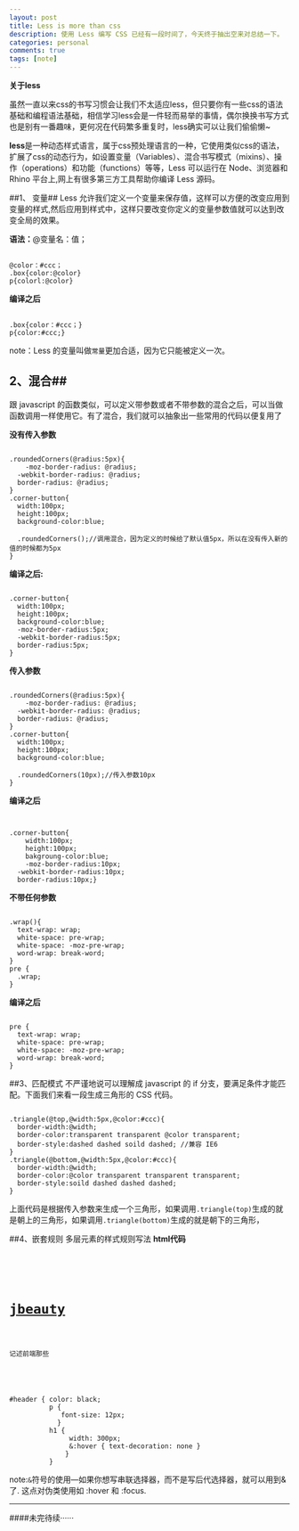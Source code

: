 ```yaml
---
layout: post
title: Less is more than css
description: 使用 Less 编写 CSS 已经有一段时间了，今天终于抽出空来对总结一下。
categories: personal
comments: true
tags: [note]
---
```





  
**关于less**

  虽然一直以来css的书写习惯会让我们不太适应less，但只要你有一些css的语法基础和编程语法基础，相信学习less会是一件轻而易举的事情，偶尔换换书写方式也是别有一番趣味，更何况在代码繁多重复时，less确实可以让我们偷偷懒~


  **less**是一种动态样式语言，属于css预处理语言的一种，它使用类似css的语法，扩展了css的动态行为，如设置变量（Variables）、混合书写模式（mixins）、操作（operations）和功能（functions）等等，Less 可以运行在 Node、浏览器和 Rhino 平台上,网上有很多第三方工具帮助你编译 Less 源码。

 



##1、 变量##
Less 允许我们定义一个变量来保存值，这样可以方便的改变应用到变量的样式,然后应用到样式中，这样只要改变你定义的变量参数值就可以达到改变全局的效果。

**语法：**@变量名：值；
<pre><code>
@color：#ccc；
.box{color:@color}  
p{colorl:@color}
</code></pre>

**编译之后**

<pre><code>
.box{color：#ccc；}
p{color:#ccc;}
</code></pre>
note：Less 的变量叫做```常量```更加合适，因为它只能被定义一次。

## 2、混合##
跟 javascript 的函数类似，可以定义带参数或者不带参数的混合之后，可以当做函数调用一样使用它。有了混合，我们就可以抽象出一些常用的代码以便复用了

**没有传入参数**
<pre><code>
.roundedCorners(@radius:5px){
    -moz-border-radius: @radius;
  -webkit-border-radius: @radius;
  border-radius: @radius;
}
.corner-button{
  width:100px;
  height:100px;
  background-color:blue;
  
  .roundedCorners();//调用混合，因为定义的时候给了默认值5px，所以在没有传入新的值的时候都为5px
}
</code></pre>

**编译之后:**

<pre><code>
.corner-button{
  width:100px;
  height:100px;
  background-color:blue;
  -moz-border-radius:5px;
  -webkit-border-radius:5px;
  border-radius:5px;
}
</code></pre>
 
**传入参数**
<pre><code>
.roundedCorners(@radius:5px){
    -moz-border-radius: @radius;
  -webkit-border-radius: @radius;
  border-radius: @radius;
}
.corner-button{
  width:100px;
  height:100px;
  background-color:blue;
  
  .roundedCorners(10px);//传入参数10px
}
</code></pre>

**编译之后**

<pre><code>

.corner-button{
    width:100px;
    height:100px;
    bakgroung-color:blue; 
    -moz-border-radius:10px;
  -webkit-border-radius:10px;
  border-radius:10px;}
</code></pre>

**不带任何参数**
<pre><code>
.wrap(){
  text-wrap: wrap;
  white-space: pre-wrap;
  white-space: -moz-pre-wrap;
  word-wrap: break-word;
}
pre {
  .wrap;
}
</code></pre>

**编译之后**

<pre><code>
pre {
  text-wrap: wrap;
  white-space: pre-wrap;
  white-space: -moz-pre-wrap;
  word-wrap: break-word;
}
</code></pre>

##3、匹配模式
不严谨地说可以理解成 javascript 的 if 分支，要满足条件才能匹配。下面我们来看一段生成三角形的 CSS 代码。

<pre><code>
.triangle(@top,@width:5px,@color:#ccc){
  border-width:@width;
  border-color:transparent transparent @color transparent;
  border-style:dashed dashed soild dashed; //兼容 IE6 
}
.triangle(@bottom,@width:5px,@color:#ccc){
  border-width:@width;
  border-color:@color transparent transparent transparent;
  border-style:soild dashed dashed dashed;
}
</code></pre>

上面代码是根据传入参数来生成一个三角形，如果调用```.triangle(top)```生成的就是朝上的三角形，如果调用```.triangle(bottom)```生成的就是朝下的三角形，

##4、嵌套规则
多层元素的样式规则写法
**html代码**
<pre><code>

<div id="header">
          <h1><a href="">jbeauty</a></h1>
          <p>记述前端那些</p>
</div>
</code></pre>

<pre><code>
#header { color: black;
          p {
             font-size: 12px;
            }
          h1 {
               width: 300px;
               &:hover { text-decoration: none }
              }
          }
</code></pre>

note:``` & ```符号的使用—如果你想写串联选择器，而不是写后代选择器，就可以用到&了. 这点对伪类使用如 :hover 和 :focus.


-------------------

####未完待续······

      




